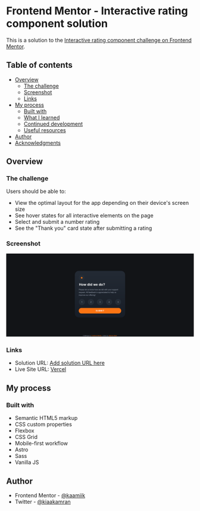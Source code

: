 # Frontend Mentor - Interactive rating component solution

This is a solution to the [Interactive rating component challenge on Frontend Mentor](https://www.frontendmentor.io/challenges/interactive-rating-component-koxpeBUmI).

## Table of contents

- [Overview](#overview)
  - [The challenge](#the-challenge)
  - [Screenshot](#screenshot)
  - [Links](#links)
- [My process](#my-process)
  - [Built with](#built-with)
  - [What I learned](#what-i-learned)
  - [Continued development](#continued-development)
  - [Useful resources](#useful-resources)
- [Author](#author)
- [Acknowledgments](#acknowledgments)

## Overview

### The challenge

Users should be able to:

- View the optimal layout for the app depending on their device's screen size
- See hover states for all interactive elements on the page
- Select and submit a number rating
- See the "Thank you" card state after submitting a rating

### Screenshot

![](./design/screenshot.png)

### Links

- Solution URL: [Add solution URL here](https://your-solution-url.com)
- Live Site URL: [Vercel](https://github.com/kaamiik/fm-interactive-rating-component-using-Astro)

## My process

### Built with

- Semantic HTML5 markup
- CSS custom properties
- Flexbox
- CSS Grid
- Mobile-first workflow
- Astro
- Sass
- Vanilla JS

## Author

- Frontend Mentor - [@kaamiik](https://www.frontendmentor.io/profile/kaamiik)
- Twitter - [@kiaakamran](https://www.twitter.com/kiaakamran)
